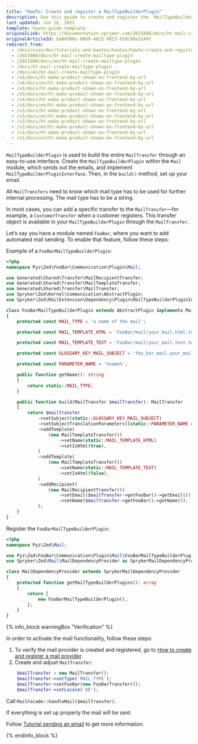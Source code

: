 ```yaml
---
title: "HowTo: Create and register a MailTypeBuilderPlugin"
description: Use this guide to create and register the  MailTypeBuilderPlugin in the Mail module.
last_updated: Jun 16, 2021
template: howto-guide-template
originalLink: https://documentation.spryker.com/2021080/docs/ht-mail-create-mailtype-plugin
originalArticleId: ba04380c-00b9-4815-9023-839c99a31497
redirect_from:
  - /docs/scos/dev/tutorials-and-howtos/howtos/howto-create-and-register-a-mailtypeplugin
  - /2021080/docs/ht-mail-create-mailtype-plugin
  - /2021080/docs/en/ht-mail-create-mailtype-plugin
  - /docs/ht-mail-create-mailtype-plugin
  - /docs/en/ht-mail-create-mailtype-plugin
  - /v6/docs/ht-make-product-shown-on-frontend-by-url
  - /v6/docs/en/ht-make-product-shown-on-frontend-by-url
  - /v5/docs/ht-make-product-shown-on-frontend-by-url
  - /v5/docs/en/ht-make-product-shown-on-frontend-by-url
  - /v4/docs/ht-make-product-shown-on-frontend-by-url
  - /v4/docs/en/ht-make-product-shown-on-frontend-by-url
  - /v3/docs/ht-make-product-shown-on-frontend-by-url
  - /v3/docs/en/ht-make-product-shown-on-frontend-by-url
  - /v2/docs/ht-make-product-shown-on-frontend-by-url
  - /v2/docs/en/ht-make-product-shown-on-frontend-by-url
  - /v1/docs/ht-make-product-shown-on-frontend-by-url
  - /v1/docs/en/ht-make-product-shown-on-frontend-by-url
---
```


`MailTypeBuilderPlugin` is used to build the entire `MailTransfer` through an easy-to-use interface. Create the `MailTypeBuilderPlugin` within the `Mail` module, which sends out the emails, and implement `MailTypeBuilderPluginInterface`.
Then, in the `build()` method, set up your email.

All `MailTransfers` need to know which mail type has to be used for further internal processing. The mail type has to be a string.

In most cases, you can add a specific transfer to the `MailTransfer`—for example, a `CustomerTransfer` when a customer registers. This transfer object is available in your `MailTypeBuilderPlugin` through the `MailTransfer`.

Let’s say you have a module named `FooBar`, where you want to add automated mail sending. To enable that feature, follow these steps:

Example of a `FooBarMailTypeBuilderPlugin`:

```php
<?php
namespace Pyz\Zed\FooBar\Communication\Plugin\Mail;

use Generated\Shared\Transfer\MailRecipientTransfer;
use Generated\Shared\Transfer\MailTemplateTransfer;
use Generated\Shared\Transfer\MailTransfer;
use Spryker\Zed\Kernel\Communication\AbstractPlugin;
use Spryker\Zed\MailExtension\Dependency\Plugin\MailTypeBuilderPluginInterface;

class FooBarMailTypeBuilderPlugin extends AbstractPlugin implements MailTypeBuilderPluginInterface
{
    protected const MAIL_TYPE = 'a name of the mail';

    protected const MAIL_TEMPLATE_HTML = 'FooBar/mail/your_mail.html.twig';

    protected const MAIL_TEMPLATE_TEXT = 'FooBar/mail/your_mail.text.twig';

    protected const GLOSSARY_KEY_MAIL_SUBJECT = 'foo_bar.mail.your_mail.subject';

    protected const PARAMETER_NAME = '%name%';

    public function getName(): string
    {
        return static::MAIL_TYPE;
    }

    public function build(MailTransfer $mailTransfer): MailTransfer
    {
        return $mailTransfer
            ->setSubject(static::GLOSSARY_KEY_MAIL_SUBJECT)
            ->setSubjectTranslationParameters([static::PARAMETER_NAME => $fooBarTransfer->getFooBarNameOrFail()])
            ->addTemplate(
                (new MailTemplateTransfer())
                    ->setName(static::MAIL_TEMPLATE_HTML)
                    ->setIsHtml(true),
            )
            ->addTemplate(
                (new MailTemplateTransfer())
                    ->setName(static::MAIL_TEMPLATE_TEXT)
                    ->setIsHtml(false),
            )
            ->addRecipient(
                (new MailRecipientTransfer())
                    ->setEmail($mailTransfer->getFooBar()->getEmail())
                    ->setName($mailTransfer->getFooBar()->getName()),
            );
    }
}
```

Register the `FooBarMailTypeBuilderPlugin`:

```php
<?php
namespace Pyz\Zed\Mail;

use Pyz\Zed\FooBar\Communication\Plugin\Mail\FooBarMailTypeBuilderPlugin;
use Spryker\Zed\Mail\MailDependencyProvider as SprykerMailDependencyProvider;

class MailDependencyProvider extends SprykerMailDependencyProvider
{
    protected function getMailTypeBuilderPlugins(): array
    {
        return [
            new FooBarMailTypeBuilderPlugin(),
        ];
    }
}
```

{% info_block warningBox "Verification" %}

In order to activate the mail functionality, follow these steps:
1. To verify the mail provider is created and registered, go to [How to create and register a mail provider](/docs/pbc/all/emails/{{page.version}}/howto-create-and-register-a-mail-provider.html).
2. Create and adjust `MailTransfer`:

```php
    $mailTransfer = new MailTransfer();
    $mailTransfer->setType('MAIL_TYPE');
    $mailTransfer->setFooBar(new FooBarTransfer());
    $mailTransfer->setLocale('DE');
```
Call `MailFacade::handleMail($mailTransfer)`.

If everything is set up properly the mail will be sent.

Follow [Tutorial sending an email](/docs/pbc/all/emails/{{site.version}}/tutorial-sending-an-email.html) to get more information.

{% endinfo_block %}
